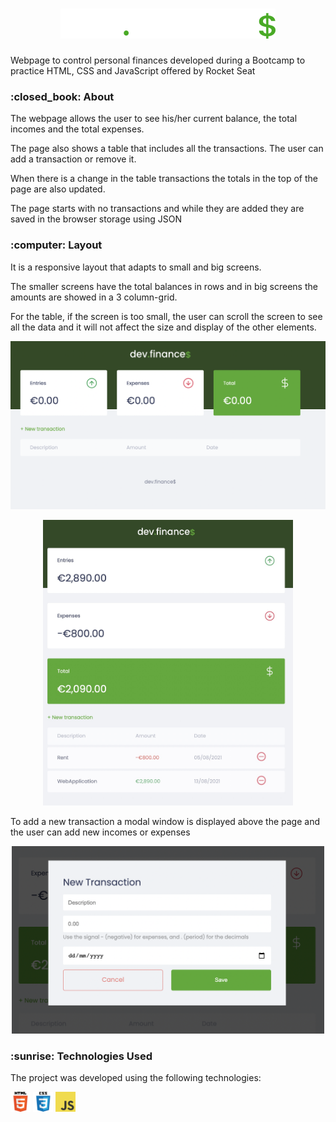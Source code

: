 
<h1 align="center"><img src="./assets/logo.svg" alt="Dev Finances Logo"></h1>
<p aling="center">Webpage to control personal finances developed during a Bootcamp to practice HTML, CSS and JavaScript offered by Rocket Seat</p>



<h3>:closed_book: About<a name="id01"></a></h3>
<p>The webpage allows the user to see his/her current balance, the total incomes and the total expenses.</p>
<p>The page also shows a table that includes all the transactions. The user can add a transaction or remove it.</p>
<p>When there is a change in the table transactions the totals in the top of the page are also updated.</p>
<p>The page starts with no transactions and while they are added they are saved in the browser storage using JSON</p>

<h3>:computer: Layout<a name="id02"></a></h3>
<p>It is a responsive layout that adapts to small and big screens.</p>
<p>The smaller screens have the total balances in rows and in big screens the amounts are showed in a 3 column-grid.</p>
<p>For the table, if the screen is too small, the user can scroll the screen to see all the data and it will not affect the size and display of the other elements.</p>
<p align="center"><img src="./initialPage.png" width="600px" alt="initial Page Big screen"></p>
<p align="center"><img src="./assets/SmallScreen.jpg" width="400px" alt="small screen"></p>
<p>To add a new transaction a modal window is displayed above the page and the user can add new incomes or expenses</p>
<p align="center"><img src="./assets/modal.png" width="500px" alt="modal window"></p>

<h3>:sunrise: Technologies Used<a name="id03"></a></h3>
<p>The project was developed using the following technologies:</p>
<code><img height="32" src="https://raw.githubusercontent.com/github/explore/80688e429a7d4ef2fca1e82350fe8e3517d3494d/topics/html/html.png" alt="HTML5"/></code>
<code><img height="32" src="https://raw.githubusercontent.com/github/explore/80688e429a7d4ef2fca1e82350fe8e3517d3494d/topics/css/css.png" alt="CSS"/></code>
<code><img height="32" src="https://raw.githubusercontent.com/github/explore/80688e429a7d4ef2fca1e82350fe8e3517d3494d/topics/javascript/javascript.png" alt="Javascript"/></code>


